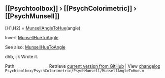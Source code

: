 ## [[Psychtoolbox]] &#8250; [[PsychColorimetric]] &#8250; [[PsychMunsell]]

[H1,H2] = [MunsellAngleToHue](MunsellAngleToHue)(angle)  
  
Invert [MunsellHueToAngle](MunsellHueToAngle).  
  
See also: [MunsellHueToAngle](MunsellHueToAngle)  
  
dhb, ijk  Wrote it.  




<div class="code_header" style="text-align:right;">
  <span style="float:left;">Path&nbsp;&nbsp;</span> <span class="counter">Retrieve <a href=
  "https://raw.github.com/Psychtoolbox-3/Psychtoolbox-3/beta/Psychtoolbox/PsychColorimetric/PsychMunsell/MunsellAngleToHue.m">current version from GitHub</a> | View <a href=
  "https://github.com/Psychtoolbox-3/Psychtoolbox-3/commits/beta/Psychtoolbox/PsychColorimetric/PsychMunsell/MunsellAngleToHue.m">changelog</a></span>
</div>
<div class="code">
  <code>Psychtoolbox/PsychColorimetric/PsychMunsell/MunsellAngleToHue.m</code>
</div>

